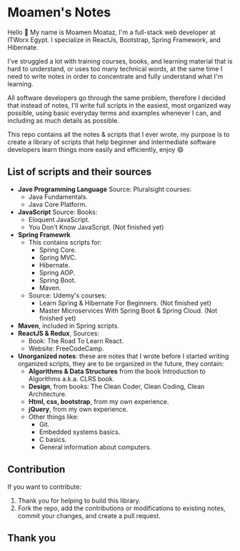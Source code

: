 # Moamen's Notes

Hello :raising_hand: 
My name is Moamen Moataz, I'm a full-stack web developer at ITWorx Egypt. I specialize in ReactJs, Bootstrap, Spring Framework, and Hibernate.

I've struggled a lot with training courses, books, and learning material that is hard to understand, or uses too many technical words, at the same time I need to write notes in order to concentrate and fully understand what I'm learning.

All software developers go through the same problem, therefore I decided that instead of notes, I'll write full scripts in the easiest, most organized way possible, using basic everyday terms and examples whenever I can, and including as much details as possible.

This repo contains all the notes & scripts that I ever wrote, my purpose is to create a library of scripts that help beginner and intermediate software developers learn things more easily and efficiently, enjoy :smile:

## List of scripts and their sources
- **Jave Programming Language** Source: Pluralsight courses:
    + Java Fundamentals.
    + Java Core Platform.
- **JavaScript** Source: Books: 
    + Eloquent JavaScript.
    + You Don't Know JavaScript. (Not finished yet)
- **Spring Framewrk**
    + This contains scripts for:
        - Spring Core.
        - Spring MVC.
        - Hibernate.
        - Spring AOP.
        - Spring Boot.
        - Maven.
    + Source: Udemy's courses:
        - Learn Spring & Hibernate For Beginners. (Not finished yet)
        - Master Microservices With Spring Boot & Spring Cloud. (Not finished yet)
- **Maven**, included in Spring scripts.
- **ReactJS & Redux**, Sources:
    + Book: The Road To Learn React.
    + Website: FreeCodeCamp.
- **Unorganized notes**: these are notes that I wrote before I started writing organized scripts, they are to be organized in the future, they contain:
    + **Algorithms & Data Structures** from the book Introduction to Algorithms a.k.a. CLRS book.
    + **Design**, from books: The Clean Coder, Clean Coding, Clean Architecture.
    + **Html, css, bootstrap**, from my own experience.
    + **jQuery**, from my own experience.
    + Other things like:
        - Git.
        - Embedded systems basics.
        - C basics.
        - General information about computers.

## Contribution
If you want to contribute:
1. Thank you for helping to build this library.
2. Fork the repo, add the contributions or modifications to existing notes, commit your changes, and create a pull request.

## Thank you
